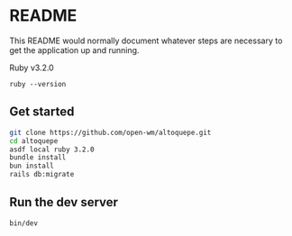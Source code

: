 # README

This README would normally document whatever steps are necessary to get the
application up and running.


Ruby v3.2.0

```
ruby --version
```

## Get started
```bash
git clone https://github.com/open-wm/altoquepe.git
cd altoquepe
asdf local ruby 3.2.0
bundle install
bun install
rails db:migrate
```

## Run the dev server

```bash
bin/dev
```
